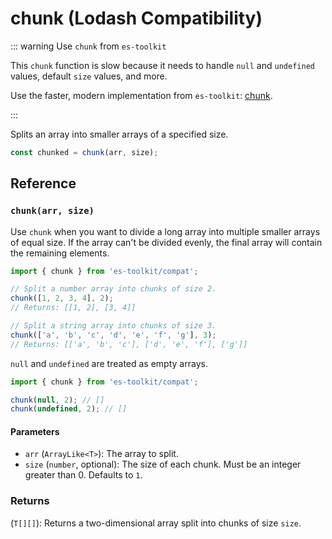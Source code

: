 # chunk (Lodash Compatibility)

::: warning Use `chunk` from `es-toolkit`

This `chunk` function is slow because it needs to handle `null` and `undefined` values, default `size` values, and more.

Use the faster, modern implementation from `es-toolkit`: [chunk](../../array/chunk.md).

:::

Splits an array into smaller arrays of a specified size.

```typescript
const chunked = chunk(arr, size);
```

## Reference

### `chunk(arr, size)`

Use `chunk` when you want to divide a long array into multiple smaller arrays of equal size. If the array can't be divided evenly, the final array will contain the remaining elements.

```typescript
import { chunk } from 'es-toolkit/compat';

// Split a number array into chunks of size 2.
chunk([1, 2, 3, 4], 2);
// Returns: [[1, 2], [3, 4]]

// Split a string array into chunks of size 3.
chunk(['a', 'b', 'c', 'd', 'e', 'f', 'g'], 3);
// Returns: [['a', 'b', 'c'], ['d', 'e', 'f'], ['g']]
```

`null` and `undefined` are treated as empty arrays.

```typescript
import { chunk } from 'es-toolkit/compat';

chunk(null, 2); // []
chunk(undefined, 2); // []
```

#### Parameters

- `arr` (`ArrayLike<T>`): The array to split.
- `size` (`number`, optional): The size of each chunk. Must be an integer greater than 0. Defaults to `1`.

### Returns

(`T[][]`): Returns a two-dimensional array split into chunks of size `size`.